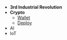 * **3rd Industrial Revolution**
* **Crypto**
	* [Wallet](wallet.md)
	* [Deploy](deploy.md)
* AI
* IoT
